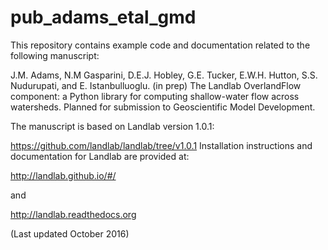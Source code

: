 # pub_adams_etal_gmd

This repository contains example code and documentation related to the following manuscript:

J.M. Adams, N.M Gasparini, D.E.J. Hobley, G.E. Tucker, E.W.H. Hutton, S.S. Nudurupati, and E. Istanbulluoglu. (in prep) The Landlab OverlandFlow component: a Python library for computing shallow-water flow across watersheds. Planned for submission to Geoscientific Model Development.

The manuscript is based on Landlab version 1.0.1:

https://github.com/landlab/landlab/tree/v1.0.1
Installation instructions and documentation for Landlab are provided at:

http://landlab.github.io/#/

and

http://landlab.readthedocs.org

(Last updated October 2016)
